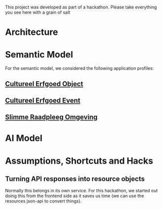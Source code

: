 This project was developed as part of a hackathon. Please take everything you see here with a grain of salt

# Architecture

# Semantic Model

For the semantic model, we considered the following application profiles:

## [Cultureel Erfgoed Object](https://data.vlaanderen.be/doc/applicatieprofiel/cultureel-erfgoed-object/)

## [Cultureel Erfgoed Event](https://data.vlaanderen.be/doc/applicatieprofiel/cultureel-erfgoed-event/)

## [Slimme Raadpleeg Omgeving](https://data.vlaanderen.be/doc/applicatieprofiel/slimmeraadpleegomgeving/)

# AI Model

# Assumptions, Shortcuts and Hacks

## Turning API responses into resource objects

Normally this belongs in its own service. For this hackathon, we started out doing this from the frontend side as it saves us time (we can use the resources json-api to convert things).

